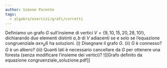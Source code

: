 ```yaml
---
author: Simone Parente
tags:
  - algebra/esercizi/grafi/corretti
---
```

Definiamo un grafo $G$ sull’insieme di vertici $V = \{9, 10, 15, 20, 28, 10!\}$, dichiarando due elementi distinti $a, b$ di $V$ adiacenti se e solo se l’equazione congruenziale $ax \equiv_b 6$ ha soluzioni.
(i) Disegnare il grafo $G$.
(ii) $G$ è connesso? $G$ è un albero? 
(iii) Quanti lati è necessario cancellare da $G$ per ottenere una foresta (senza modificare l’insieme dei vertici)?
![[Grafo definito da equazione congruenziale_soluzione.pdf]]